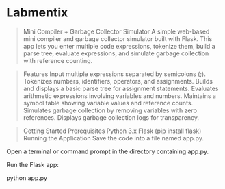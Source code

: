 # Labmentix
>Mini Compiler + Garbage Collector Simulator
A simple web-based mini compiler and garbage collector simulator built with Flask.
This app lets you enter multiple code expressions, tokenize them, build a parse tree, evaluate expressions, and simulate garbage collection with reference counting.

>Features
Input multiple expressions separated by semicolons (;).
Tokenizes numbers, identifiers, operators, and assignments.
Builds and displays a basic parse tree for assignment statements.
Evaluates arithmetic expressions involving variables and numbers.
Maintains a symbol table showing variable values and reference counts.
Simulates garbage collection by removing variables with zero references.
Displays garbage collection logs for transparency.

>Getting Started
>Prerequisites
Python 3.x
Flask (pip install flask)
>Running the Application
Save the code into a file named app.py.

Open a terminal or command prompt in the directory containing app.py.

Run the Flask app:

python app.py
